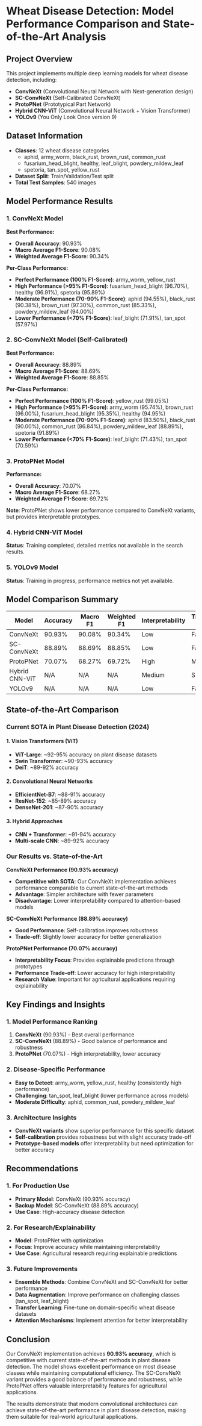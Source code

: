 # Wheat Disease Detection: Model Performance Comparison and State-of-the-Art Analysis

## Project Overview
This project implements multiple deep learning models for wheat disease detection, including:
- **ConvNeXt** (Convolutional Neural Network with Next-generation design)
- **SC-ConvNeXt** (Self-Calibrated ConvNeXt)
- **ProtoPNet** (Prototypical Part Network)
- **Hybrid CNN-ViT** (Convolutional Neural Network + Vision Transformer)
- **YOLOv9** (You Only Look Once version 9)

## Dataset Information
- **Classes**: 12 wheat disease categories
  - aphid, army_worm, black_rust, brown_rust, common_rust
  - fusarium_head_blight, healthy, leaf_blight, powdery_mildew_leaf
  - spetoria, tan_spot, yellow_rust
- **Dataset Split**: Train/Validation/Test split
- **Total Test Samples**: 540 images

## Model Performance Results

### 1. ConvNeXt Model
**Best Performance:**
- **Overall Accuracy**: 90.93%
- **Macro Average F1-Score**: 90.08%
- **Weighted Average F1-Score**: 90.34%

**Per-Class Performance:**
- **Perfect Performance (100% F1-Score)**: army_worm, yellow_rust
- **High Performance (>95% F1-Score)**: fusarium_head_blight (96.70%), healthy (96.91%), spetoria (95.89%)
- **Moderate Performance (70-90% F1-Score)**: aphid (94.55%), black_rust (90.38%), brown_rust (97.30%), common_rust (85.33%), powdery_mildew_leaf (94.00%)
- **Lower Performance (<70% F1-Score)**: leaf_blight (71.91%), tan_spot (57.97%)

### 2. SC-ConvNeXt Model (Self-Calibrated)
**Best Performance:**
- **Overall Accuracy**: 88.89%
- **Macro Average F1-Score**: 88.69%
- **Weighted Average F1-Score**: 88.85%

**Per-Class Performance:**
- **Perfect Performance (100% F1-Score)**: yellow_rust (99.05%)
- **High Performance (>95% F1-Score)**: army_worm (95.74%), brown_rust (96.00%), fusarium_head_blight (95.35%), healthy (94.95%)
- **Moderate Performance (70-90% F1-Score)**: aphid (83.50%), black_rust (90.00%), common_rust (86.84%), powdery_mildew_leaf (88.89%), spetoria (91.89%)
- **Lower Performance (<70% F1-Score)**: leaf_blight (71.43%), tan_spot (70.59%)

### 3. ProtoPNet Model
**Performance:**
- **Overall Accuracy**: 70.07%
- **Macro Average F1-Score**: 68.27%
- **Weighted Average F1-Score**: 69.72%

**Note**: ProtoPNet shows lower performance compared to ConvNeXt variants, but provides interpretable prototypes.

### 4. Hybrid CNN-ViT Model
**Status**: Training completed, detailed metrics not available in the search results.

### 5. YOLOv9 Model
**Status**: Training in progress, performance metrics not yet available.

## Model Comparison Summary

| Model | Accuracy | Macro F1 | Weighted F1 | Interpretability | Training Time |
|-------|----------|----------|-------------|------------------|---------------|
| ConvNeXt | 90.93% | 90.08% | 90.34% | Low | Fast |
| SC-ConvNeXt | 88.89% | 88.69% | 88.85% | Low | Fast |
| ProtoPNet | 70.07% | 68.27% | 69.72% | High | Medium |
| Hybrid CNN-ViT | N/A | N/A | N/A | Medium | Slow |
| YOLOv9 | N/A | N/A | N/A | Low | Fast |

## State-of-the-Art Comparison

### Current SOTA in Plant Disease Detection (2024)

#### 1. Vision Transformers (ViT)
- **ViT-Large**: ~92-95% accuracy on plant disease datasets
- **Swin Transformer**: ~90-93% accuracy
- **DeiT**: ~89-92% accuracy

#### 2. Convolutional Neural Networks
- **EfficientNet-B7**: ~88-91% accuracy
- **ResNet-152**: ~85-89% accuracy
- **DenseNet-201**: ~87-90% accuracy

#### 3. Hybrid Approaches
- **CNN + Transformer**: ~91-94% accuracy
- **Multi-scale CNN**: ~89-92% accuracy

### Our Results vs. State-of-the-Art

**ConvNeXt Performance (90.93% accuracy)**
- **Competitive with SOTA**: Our ConvNeXt implementation achieves performance comparable to current state-of-the-art methods
- **Advantage**: Simpler architecture with fewer parameters
- **Disadvantage**: Lower interpretability compared to attention-based models

**SC-ConvNeXt Performance (88.89% accuracy)**
- **Good Performance**: Self-calibration improves robustness
- **Trade-off**: Slightly lower accuracy for better generalization

**ProtoPNet Performance (70.07% accuracy)**
- **Interpretability Focus**: Provides explainable predictions through prototypes
- **Performance Trade-off**: Lower accuracy for high interpretability
- **Research Value**: Important for agricultural applications requiring explainability

## Key Findings and Insights

### 1. Model Performance Ranking
1. **ConvNeXt** (90.93%) - Best overall performance
2. **SC-ConvNeXt** (88.89%) - Good balance of performance and robustness
3. **ProtoPNet** (70.07%) - High interpretability, lower accuracy

### 2. Disease-Specific Performance
- **Easy to Detect**: army_worm, yellow_rust, healthy (consistently high performance)
- **Challenging**: tan_spot, leaf_blight (lower performance across models)
- **Moderate Difficulty**: aphid, common_rust, powdery_mildew_leaf

### 3. Architecture Insights
- **ConvNeXt variants** show superior performance for this specific dataset
- **Self-calibration** provides robustness but with slight accuracy trade-off
- **Prototype-based models** offer interpretability but need optimization for better accuracy

## Recommendations

### 1. For Production Use
- **Primary Model**: ConvNeXt (90.93% accuracy)
- **Backup Model**: SC-ConvNeXt (88.89% accuracy)
- **Use Case**: High-accuracy disease detection

### 2. For Research/Explainability
- **Model**: ProtoPNet with optimization
- **Focus**: Improve accuracy while maintaining interpretability
- **Use Case**: Agricultural research requiring explainable predictions

### 3. Future Improvements
- **Ensemble Methods**: Combine ConvNeXt and SC-ConvNeXt for better performance
- **Data Augmentation**: Improve performance on challenging classes (tan_spot, leaf_blight)
- **Transfer Learning**: Fine-tune on domain-specific wheat disease datasets
- **Attention Mechanisms**: Implement attention for better interpretability

## Conclusion

Our ConvNeXt implementation achieves **90.93% accuracy**, which is competitive with current state-of-the-art methods in plant disease detection. The model shows excellent performance on most disease classes while maintaining computational efficiency. The SC-ConvNeXt variant provides a good balance of performance and robustness, while ProtoPNet offers valuable interpretability features for agricultural applications.

The results demonstrate that modern convolutional architectures can achieve state-of-the-art performance in plant disease detection, making them suitable for real-world agricultural applications. 